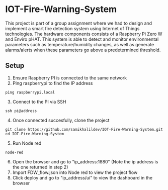 # IOT-Fire-Warning-System
This project is part of a group assignment where we had to design and implement a smart fire detection system using Internet of Things technologies. The hardware components consists of a Raspberry Pi Zero W and Enviro pHAT. This system is able to detect and monitor environmental parameters such as temperature/humidity changes, as well as generate alarms/alerts when these parameters go above a predetermined threshold.

## Setup
1. Ensure Raspberry PI is connected to the same network
2. Ping raspberrypi to find the IP address
```
ping raspberrypi.local
```
3. Connect to the PI via SSH
```
ssh pi@address
```
4. Once connected succesfully, clone the project
```
git clone https://github.com/samikhalildev/IOT-Fire-Warning-System.git
cd IOT-Fire-Warning-System
```
5. Run Node red 
```
node-red
```
6. Open the browser and go to "ip_address:1880" (Note the ip address is the one returned in step 2)
7. Import FDW_flow.json into Node red to view the project flow
8. Click deploy and go to "ip_address/ui" to view the dashboard in the browser
